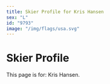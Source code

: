 ```yaml
---
title: Skier Profile for Kris Hansen
sex: "L"
id: "9793"
image: "/img/flags/usa.svg" 
---
```


# Skier Profile

This page is for: Kris Hansen.
    
